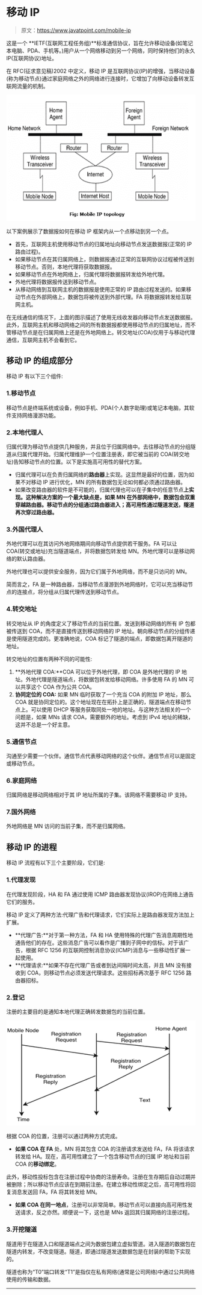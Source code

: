 # 移动 IP

> 原文：<https://www.javatpoint.com/mobile-ip>

这是一个 **IETF(互联网工程任务组)**标准通信协议，旨在允许移动设备(如笔记本电脑、PDA、手机等。)用户从一个网络移动到另一个网络，同时保持他们的永久 IP(互联网协议)地址。

在 RFC(征求意见稿)2002 中定义，移动 IP 是互联网协议(IP)的增强，当移动设备(称为移动节点)通过家庭网络之外的网络进行连接时，它增加了向移动设备转发互联网流量的机制。

![Mobile IP](img/1007f94039a19526f38b2900ab8d9977.png)

以下案例展示了数据报如何在移动 IP 框架内从一个点移动到另一个点。

*   首先，互联网主机使用移动节点的归属地址向移动节点发送数据报(正常的 IP 路由过程)。
*   如果移动节点在其归属网络上，则数据报通过正常的互联网协议过程被传送到移动节点。否则，本地代理将获取数据报。
*   如果移动节点在外地网络上，归属代理将数据报转发给外地代理。
*   外地代理将数据报传送到移动节点。
*   从移动网络到互联网主机的数据报是使用正常的 IP 路由过程发送的。如果移动节点在外部网络上，数据包将被传送到外部代理。FA 将数据报转发给互联网主机。

在无线通信的情况下，上面的图示描述了使用无线收发器向移动节点发送数据报。此外，互联网主机和移动网络之间的所有数据报都使用移动节点的归属地址，而不管移动节点是在归属网络上还是在外地网络上。转交地址(COA)仅用于与移动代理通信，互联网主机不会看到它。

## 移动 IP 的组成部分

移动 IP 有以下三个组件:

### 1.移动节点

移动节点是终端系统或设备，例如手机、PDA(个人数字助理)或笔记本电脑，其软件支持网络漫游功能。

### 2.本地代理人

归属代理为移动节点提供几种服务，并且位于归属网络中。去往移动节点的分组隧道从归属代理开始。归属代理维护一个位置注册表，即它被当前的 COA(转交地址)告知移动节点的位置。以下是实施高可用性的替代方案。

*   归属代理可以在负责归属网络的**路由器**上实现。这显然是最好的位置，因为如果不对移动 IP 进行优化，MN 的所有数据包无论如何都必须通过路由器。
*   如果改变路由器的软件是不可能的，归属代理也可以在子集中的任意节点**上实现。这种解决方案的一个最大缺点是，如果 MN 在外部网络中，数据包会双重穿越路由器。移动节点的分组通过路由器进入；高可用性通过隧道发送，隧道再次穿过路由器。**

### 3.外国代理人

外地代理可以在其访问外地网络期间向移动节点提供若干服务。FA 可以让 COA(转交或地址)充当隧道端点，并将数据包转发给 MN。外地代理可以是移动网络的默认路由器。

外地代理也可以提供安全服务，因为它们属于外地网络，而不是只访问的 MN。

简而言之，FA 是一种路由器，当移动节点漫游到外地网络时，它可以充当移动节点的连接点，将分组从归属代理传送到移动节点。

### 4.转交地址

转交地址从 IP 的角度定义了移动节点的当前位置。发送到移动网络的所有 IP 包都被传送到 COA，而不是直接传送到移动网络的 IP 地址。朝向移动节点的分组传递是使用隧道完成的。更准确地说，COA 标记了隧道的端点，即数据包离开隧道的地址。

转交地址的位置有两种不同的可能性:

1.  **外地代理 COA:**COA 可以位于外地代理，即 COA 是外地代理的 IP 地址。外地代理是隧道端点，将数据包转发给移动网络。许多使用 FA 的 MN 可以共享这个 COA 作为公共 COA。
2.  **协同定位的 COA:** 如果 MN 临时获取了一个充当 COA 的附加 IP 地址，那么 COA 就是协同定位的。这个地址现在在拓扑上是正确的，隧道端点在移动节点上。可以使用 DHCP 等服务获取同处一地的地址。与这种方法相关的一个问题是，如果 MNs 请求 COA，需要额外的地址。考虑到 IPv4 地址的稀缺，这并不总是一个好主意。

### 5.通信节点

沟通至少需要一个伙伴。通信节点代表移动网络的这个伙伴。通信节点可以是固定或移动节点。

### 6.家庭网络

归属网络是移动网络相对于其 IP 地址所属的子集。该网络不需要移动 IP 支持。

### 7.国外网络

外地网络是 MN 访问的当前子集，而不是归属网络。

## 移动 IP 的进程

移动 IP 流程有以下三个主要阶段，它们是:

### 1.代理发现

在代理发现阶段，HA 和 FA 通过使用 ICMP 路由器发现协议(IROP)在网络上通告它们的服务。

移动 IP 定义了两种方法:代理广告和代理请求，它们实际上是路由器发现方法加上扩展。

*   **代理广告:**对于第一种方法，FA 和 HA 使用特殊的代理广告消息周期性地通告他们的存在。这些消息广告可以看作是广播到子网中的信标。对于该广告，根据 RFC 1256 的互联网控制消息协议(ICMP)消息与一些移动性扩展一起使用。
*   **代理请求:**如果不存在代理广告或者到达间隔时间太高，并且 MN 没有接收到 COA，则移动节点必须发送代理请求。这些招标再次基于 RFC 1256 路由器招标。

### 2.登记

注册的主要目的是通知本地代理正确转发数据包的当前位置。

![Mobile IP](img/faab60e44ac731bac283c0cd5537dfc3.png)

根据 COA 的位置，注册可以通过两种方式完成。

*   **如果 COA 在 FA** 处，MN 将其包含 COA 的注册请求发送给 FA，FA 将该请求转发给 HA。现在，高可用性建立了一个包含移动节点的归属 IP 地址和当前 COA 的**移动绑定**。

此外，移动性投标包含在注册过程中协商的注册寿命。注册在生存期后自动过期并被删除；所以移动节点应该在到期前注册。在建立移动性绑定之后，高可用性将回复消息发送回 FA，FA 将其转发给 MN。

*   **如果 COA 在同一地点**，注册可以非常简单。移动节点可以直接向高可用性发送请求，反之亦然。顺便说一下，这也是 MNs 返回其归属网络的注册过程。

### 3.开挖隧道

隧道用于在隧道入口和隧道端点之间为数据包建立虚拟管道。进入隧道的数据包在隧道内转发，不改变隧道。隧道，即通过隧道发送数据包是在封装的帮助下实现的。

隧道也称为“T0”端口转发“T1”是指仅在私有网络(通常是公司网络)中通过公共网络使用的传输和数据。

* * *